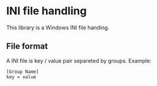 # INI file handling

This library is a Windows INI file handing.

## File format

A INI file is key / value pair separeted by groups. Example:

```
[Group Name]
key = value
```
